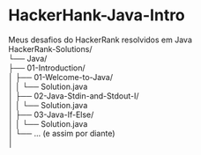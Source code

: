 # HackerHank-Java-Intro
Meus desafios do HackerRank resolvidos em Java
</br>
HackerRank-Solutions/</br>
└── Java/</br>
    ├── 01-Introduction/</br>
    │   ├── 01-Welcome-to-Java/</br>
    │   │   └── Solution.java</br>
    │   ├── 02-Java-Stdin-and-Stdout-I/</br>
    │   │   └── Solution.java</br>
    │   ├── 03-Java-If-Else/</br>
    │   │   └── Solution.java</br>
    │   └── ... (e assim por diante)</br>
    │</br>
